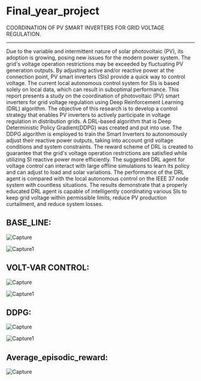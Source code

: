 # Final_year_project
COORDINATION OF PV SMART INVERTERS FOR GRID  VOLTAGE REGULATION.

---------------------------------------------------------------------------------------------
Due to the variable and intermittent nature of solar photovoltaic (PV), its adoption is growing,
posing new issues for the modern power system. The grid's voltage operation restrictions may be 
exceeded by fluctuating PV generation outputs. By adjusting active and/or reactive power at the 
connection point, PV smart inverters (SIs) provide a quick way to control voltage. The current 
local autonomous control system for SIs is based solely on local data, which can result in 
suboptimal performance. This report presents a study on the coordination of photovoltaic (PV) 
smart inverters for grid voltage regulation using Deep Reinforcement Learning (DRL) 
algorithm. The objective of this research is to develop a control strategy that enables PV inverters 
to actively participate in voltage regulation in distribution grids. A DRL-based algorithm that is 
Deep Deterministic Policy Gradient(DDPG) was created and put into use. The DDPG algorithm is 
employed to train the Smart Inverters to autonomously adjust their reactive power outputs, taking 
into account grid voltage conditions and system constraints. The reward scheme of DRL is created to 
guarantee that the grid's voltage operation restrictions are satisfied while utilizing SI reactive 
power more efficiently. The suggested DRL agent for voltage control can interact with large offline 
simulations to learn its policy and can adjust to load and solar variations. The performance of the 
DRL agent is compared with the local autonomous control on the IEEE 37 node system with 
countless situations. The results demonstrate that a properly educated DRL agent is capable of 
intelligently coordinating various SIs to keep grid voltage within permissible limits, reduce PV 
production curtailment, and reduce system losses.

BASE_LINE:
-----------------------------------------------------------------------------------------------

![Capture](https://github.com/priyanthan07/Final_year_project/assets/129021635/58d7807f-8e94-43a5-b2bc-b803cf934f24)

![Capture1](https://github.com/priyanthan07/Final_year_project/assets/129021635/ad807abe-f601-4bfd-8162-62437c32817f)

VOLT-VAR CONTROL:
-----------------------------------------------------------------------------------------------
![Capture](https://github.com/priyanthan07/Final_year_project/assets/129021635/186228ba-0984-4154-81a2-f57b949103b3)

![Capture1](https://github.com/priyanthan07/Final_year_project/assets/129021635/6f596256-7415-4a21-841e-8163487e6ea0)

DDPG:
-----------------------------------------------------------------------------------------------
![Capture](https://github.com/priyanthan07/Final_year_project/assets/129021635/51b469bc-2c79-48cc-828f-cdb399f13d11)

![Capture1](https://github.com/priyanthan07/Final_year_project/assets/129021635/5f1be155-16a8-4e49-ada1-1a167c263dac)

Average_episodic_reward:
-----------------------------------------------------------------------------------------------
![Capture](https://github.com/priyanthan07/Final_year_project/assets/129021635/85ce4d7b-cc49-4c92-9360-422b4da76820)


